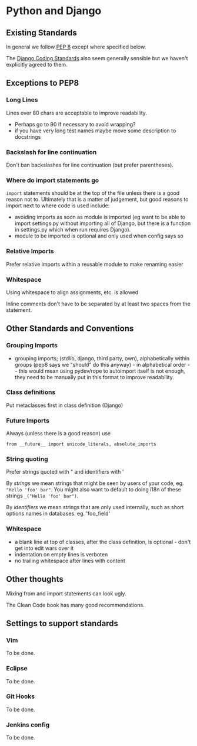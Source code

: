Python and Django
=================

Existing Standards
------------------

In general we follow [PEP 8](http://www.python.org/dev/peps/pep-0008) except where
specified below.

The [Django Coding Standards](https://docs.djangoproject.com/en/dev/internals/contributing/writing-code/coding-style/)
also seem generally sensible but we haven't explicitly agreed to them.

Exceptions to PEP8
------------------

### Long Lines

Lines over 80 chars are acceptable to improve readability.

* Perhaps go to 90 if necessary to avoid wrapping?
* if you have very long test names maybe move some description to docstrings

### Backslash for line continuation

Don't ban backslashes for line continuation (but prefer parentheses).

### Where do import statements go

`import` statements should be at the top of the file unless there is a good
reason not to.  Ultimately that is a matter of judgement, but good reasons
to import next to where code is used include:

* avoiding imports as soon as module is imported (eg want to be able to import settings.py without importing all of Django, but there is a function in settings.py which when run requires Django).
* module to be imported is optional and only used when config says so

### Relative Imports

Prefer relative imports within a reusable module to make renaming easier

### Whitespace

Using whitespace to align assignments, etc. is allowed

Inline comments don't have to be separated by at least two spaces from the statement.

Other Standards and Conventions
-------------------------------

### Grouping Imports

+ grouping imports; (stdlib, django, third party, own), alphabetically within groups (pep8 says we "should" do this anyway) - in alphabetical order
-- this would mean using pydev/rope to autoimport itself is not enough, they need to be manually put in this format to improve readability.

### Class definitions

Put metaclasses first in class definition (Django)

### Future Imports

Always (unless there is a good reason) use

    from __future__ import unicode_literals, absolute_imports

### String quoting

Prefer strings quoted with " and identifiers with '

By *strings* we mean strings that might be seen by users of your code, eg.
`"Hello 'foo' bar"`.  You might also want to default to doing i18n of these strings
`_("Hello 'foo' bar")`.

By *identifiers* we mean strings that are only used internally, such as
short options names in databases.  eg. 'foo_field'

### Whitespace

* a blank line at top of classes, after the class definition, is optional - don't get into edit wars over it
* indentation on empty lines is verboten
* no trailing whitespace after lines with content

Other thoughts
--------------

Mixing from and import statements can look ugly.

The Clean Code book has many good recommendations.

Settings to support standards
-----------------------------

### Vim

To be done.

### Eclipse

To be done.

### Git Hooks

To be done.

### Jenkins config

To be done.
